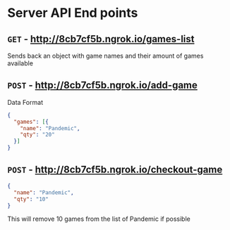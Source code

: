 # Server API End points

## `GET` - http://8cb7cf5b.ngrok.io/games-list

Sends back an object with game names and their amount of games available

## `POST` - http://8cb7cf5b.ngrok.io/add-game

Data Format

```json
{
  "games": [{
    "name": "Pandemic",
    "qty": "20"
  }]
}
```

## `POST` - http://8cb7cf5b.ngrok.io/checkout-game

```json
{
  "name": "Pandemic",
  "qty": "10"
}
```

This will remove 10 games from the list of Pandemic if possible
